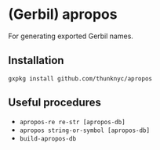 # (Gerbil) apropos
For generating exported Gerbil names.

## Installation

```
gxpkg install github.com/thunknyc/apropos
```

## Useful procedures

* `apropos-re re-str [apropos-db]`
* `apropos string-or-symbol [apropos-db]`
* `build-apropos-db`
